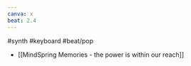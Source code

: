 ```yaml
---
canva: x
beat: 2.4
---
```

#synth #keyboard #beat/pop 
- [[MindSpring Memories - the power is within our reach]]